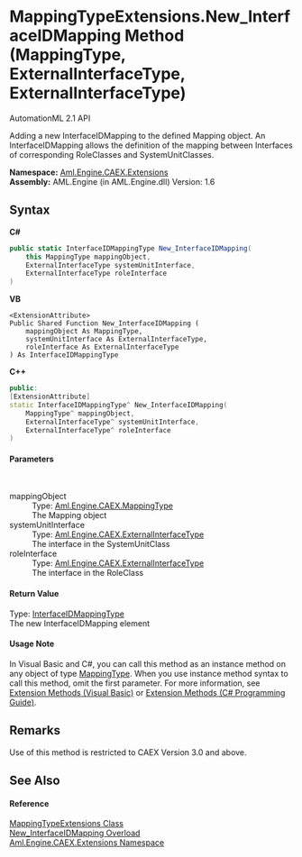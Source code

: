 # MappingTypeExtensions.New_InterfaceIDMapping Method (MappingType, ExternalInterfaceType, ExternalInterfaceType)
AutomationML 2.1 API 

Adding a new InterfaceIDMapping to the defined Mapping object. An InterfaceIDMapping allows the definition of the mapping between Interfaces of corresponding RoleClasses and SystemUnitClasses.

**Namespace:**&nbsp;<a href="N_Aml_Engine_CAEX_Extensions">Aml.Engine.CAEX.Extensions</a><br />**Assembly:**&nbsp;AML.Engine (in AML.Engine.dll) Version: 1.6

## Syntax

**C#**<br />
``` C#
public static InterfaceIDMappingType New_InterfaceIDMapping(
	this MappingType mappingObject,
	ExternalInterfaceType systemUnitInterface,
	ExternalInterfaceType roleInterface
)
```

**VB**<br />
``` VB
<ExtensionAttribute>
Public Shared Function New_InterfaceIDMapping ( 
	mappingObject As MappingType,
	systemUnitInterface As ExternalInterfaceType,
	roleInterface As ExternalInterfaceType
) As InterfaceIDMappingType
```

**C++**<br />
``` C++
public:
[ExtensionAttribute]
static InterfaceIDMappingType^ New_InterfaceIDMapping(
	MappingType^ mappingObject, 
	ExternalInterfaceType^ systemUnitInterface, 
	ExternalInterfaceType^ roleInterface
)
```


#### Parameters
&nbsp;<dl><dt>mappingObject</dt><dd>Type: <a href="T_Aml_Engine_CAEX_MappingType">Aml.Engine.CAEX.MappingType</a><br />The Mapping object</dd><dt>systemUnitInterface</dt><dd>Type: <a href="T_Aml_Engine_CAEX_ExternalInterfaceType">Aml.Engine.CAEX.ExternalInterfaceType</a><br />The interface in the SystemUnitClass</dd><dt>roleInterface</dt><dd>Type: <a href="T_Aml_Engine_CAEX_ExternalInterfaceType">Aml.Engine.CAEX.ExternalInterfaceType</a><br />The interface in the RoleClass</dd></dl>

#### Return Value
Type: <a href="T_Aml_Engine_CAEX_InterfaceIDMappingType">InterfaceIDMappingType</a><br />The new InterfaceIDMapping element

#### Usage Note
In Visual Basic and C#, you can call this method as an instance method on any object of type <a href="T_Aml_Engine_CAEX_MappingType">MappingType</a>. When you use instance method syntax to call this method, omit the first parameter. For more information, see <a href="https://docs.microsoft.com/dotnet/visual-basic/programming-guide/language-features/procedures/extension-methods" target="_blank" rel="noopener noreferrer">Extension Methods (Visual Basic)</a> or <a href="https://docs.microsoft.com/dotnet/csharp/programming-guide/classes-and-structs/extension-methods" target="_blank" rel="noopener noreferrer">Extension Methods (C# Programming Guide)</a>.

## Remarks
Use of this method is restricted to CAEX Version 3.0 and above.

## See Also


#### Reference
<a href="T_Aml_Engine_CAEX_Extensions_MappingTypeExtensions">MappingTypeExtensions Class</a><br /><a href="Overload_Aml_Engine_CAEX_Extensions_MappingTypeExtensions_New_InterfaceIDMapping">New_InterfaceIDMapping Overload</a><br /><a href="N_Aml_Engine_CAEX_Extensions">Aml.Engine.CAEX.Extensions Namespace</a><br />